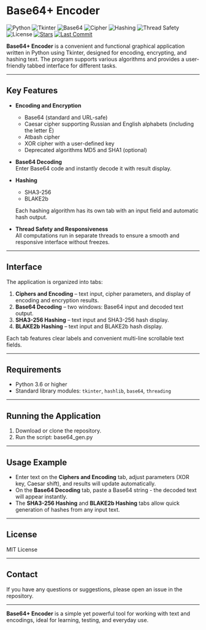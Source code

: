 # Base64+ Encoder

![Python](https://img.shields.io/badge/Python-3776AB?style=flat&logo=python&logoColor=white)
![Tkinter](https://img.shields.io/badge/Tkinter-3776AB?style=flat&logo=python&logoColor=white)
![Base64](https://img.shields.io/badge/Base64-✓-yellow)
![Cipher](https://img.shields.io/badge/Cipher-✓-blue)
![Hashing](https://img.shields.io/badge/Hashing-✓-purple)
![Thread Safety](https://img.shields.io/badge/Thread%20Safe-✓-brightgreen)
![License](https://img.shields.io/badge/License-MIT-blue)
[![Stars](https://img.shields.io/github/stars/VioletSoul/Base64Hash.svg?style=social)](https://github.com/VioletSoul/Base64Hash)
[![Last Commit](https://img.shields.io/github/last-commit/VioletSoul/Base64Hash.svg)](https://github.com/VioletSoul/Base64Hash/commits/main)

**Base64+ Encoder** is a convenient and functional graphical application written in Python using Tkinter, designed for encoding, encrypting, and hashing text. The program supports various algorithms and provides a user-friendly tabbed interface for different tasks.

---

## Key Features

- **Encoding and Encryption**
  - Base64 (standard and URL-safe)
  - Caesar cipher supporting Russian and English alphabets (including the letter Ё)
  - Atbash cipher
  - XOR cipher with a user-defined key
  - Deprecated algorithms MD5 and SHA1 (optional)

- **Base64 Decoding**  
  Enter Base64 code and instantly decode it with result display.

- **Hashing**
  - SHA3-256
  - BLAKE2b

  Each hashing algorithm has its own tab with an input field and automatic hash output.

- **Thread Safety and Responsiveness**  
  All computations run in separate threads to ensure a smooth and responsive interface without freezes.

---

## Interface

The application is organized into tabs:

1. **Ciphers and Encoding** – text input, cipher parameters, and display of encoding and encryption results.
2. **Base64 Decoding** – two windows: Base64 input and decoded text output.
3. **SHA3-256 Hashing** – text input and SHA3-256 hash display.
4. **BLAKE2b Hashing** – text input and BLAKE2b hash display.

Each tab features clear labels and convenient multi-line scrollable text fields.

---

## Requirements

- Python 3.6 or higher
- Standard library modules: `tkinter`, `hashlib`, `base64`, `threading`

---

## Running the Application

1. Download or clone the repository.
2. Run the script: base64_gen.py


---

## Usage Example

- Enter text on the **Ciphers and Encoding** tab, adjust parameters (XOR key, Caesar shift), and results will update automatically.
- On the **Base64 Decoding** tab, paste a Base64 string - the decoded text will appear instantly.
- The **SHA3-256 Hashing** and **BLAKE2b Hashing** tabs allow quick generation of hashes from any input text.

---

## License

MIT License

---

## Contact

If you have any questions or suggestions, please open an issue in the repository.

---

**Base64+ Encoder** is a simple yet powerful tool for working with text and encodings, ideal for learning, testing, and everyday use.
